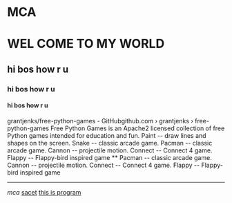# MCA
# WEL COME TO MY WORLD
## hi bos how r u
### hi bos how r u
#### hi bos how r u

grantjenks/free-python-games - GitHubgithub.com › grantjenks › free-python-games
Free Python Games is an Apache2 licensed collection of free Python games intended for education and fun. Paint -- draw lines and shapes on the screen. Snake -- classic arcade game. Pacman -- classic arcade game. Cannon -- projectile motion. Connect -- Connect 4 game. Flappy -- Flappy-bird inspired game
**  Pacman -- classic arcade game. Cannon -- projectile motion. Connect -- Connect 4 game. Flappy -- Flappy-bird inspired game
___
_mca_
[sacet](http://www.sacet.ac.in)
<u> this is program</u>

